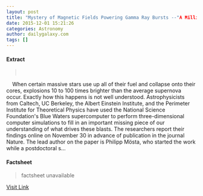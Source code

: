 ```yaml
---
layout: post
title: "Mystery of Magnetic Fields Powering Gamma Ray Bursts --"A Million Billion Times Stronger than Earth's""
date: 2015-12-01 15:21:26
categories: Astronomy
author: dailygalaxy.com
tags: []
---
```



#### Extract
>         When certain massive stars use up all of their fuel and collapse onto their cores, explosions 10 to 100 times brighter than the average supernova occur. Exactly how this happens is not well understood. Astrophysicists from Caltech, UC Berkeley, the Albert Einstein Institute, and the Perimeter Institute for Theoretical Physics have used the National Science Foundation's Blue Waters supercomputer to perform three-dimensional computer simulations to fill in an important missing piece of our understanding of what drives these blasts. The researchers report their findings online on November 30 in advance of publication in the journal Nature. The lead author on the paper is Philipp Mösta, who started the work while a postdoctoral s...

#### Factsheet
>factsheet unavailable

[Visit Link](http://www.dailygalaxy.com/my_weblog/2015/12/-mystery-of-magnetic-fields-powering-gamma-ray-bursts-a-million-billion-times-stronger-than-earths.html)


